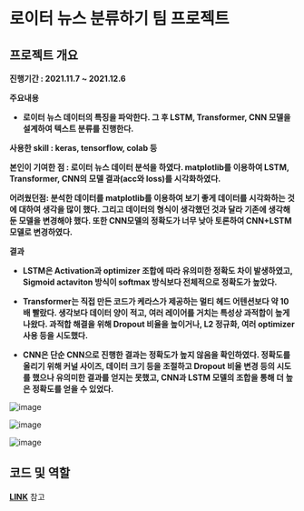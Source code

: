 # 로이터 뉴스 분류하기 팀 프로젝트

## 프로젝트 개요

**진행기간 : 2021.11.7 ~ 2021.12.6**
 
**주요내용**
 
- **로이터 뉴스 데이터의 특징을 파악한다. 그 후 LSTM, Transformer, CNN 모델을 설계하여 텍스트 분류를 진행한다.**

**사용한 skill : keras, tensorflow, colab 등**

**본인이 기여한 점 : 로이터 뉴스 데이터 분석을 하였다. matplotlib를 이용하여 LSTM, Transformer, CNN의 모델 결과(acc와 loss)를 시각화하였다.**

**어려웠던점: 분석한 데이터를 matplotlib를 이용하여 보기 좋게 데이터를 시각화하는 것에 대하여 생각을 많이 했다. 그리고 데이터의 형식이 생각했던 것과 달라 기존에 생각해둔 모델을 변경해야 했다. 또한 CNN모델의 정확도가 너무 낮아 토론하여 CNN+LSTM 모델로 변경하였다.**

**결과**
- **LSTM은 Activation과 optimizer 조합에 따라 유의미한 정확도 차이 발생하였고, Sigmoid actaviton 방식이 softmax 방식보다 전체적으로 정확도가 높았다.**

- **Transformer는 직접 만든 코드가 케라스가 제공하는 멀티 헤드 어텐션보다 약 10배 빨랐다. 생각보다 데이터 양이 적고, 여러 레이어를 거치는 특성상 과적합이 높게 나왔다. 과적합 해결을 위해 Dropout 비율을 높이거나, L2 정규화, 여러 optimizer 사용 등을 시도했다.**

- **CNN은 단순 CNN으로 진행한 결과는 정확도가 높지 않음을 확인하였다. 정확도를 올리기 위해 커널 사이즈, 데이터 크기 등을 조절하고 Dropout 비율 변경 등의 시도를 했으나 유의미한 결과를 얻지는 못했고, CNN과 LSTM 모델의 조합을 통해 더 높은 정확도를 얻을 수 있었다.**

![image](https://user-images.githubusercontent.com/69049801/166951006-6477d6d1-e8dc-423e-8192-50342ed010ca.png)


![image](https://user-images.githubusercontent.com/69049801/166950848-f2563eea-1c07-4854-bf45-cf7fb7114c5e.png)


![image](https://user-images.githubusercontent.com/69049801/161050093-ccf429af-6b85-4ffd-8e4d-45fef8bc624e.png)


## 코드 및 역할

[**LINK**](https://github.com/cautus01/Reuters_News_Classification/blob/main/Reuters%20News%20Classification.py) 참고
